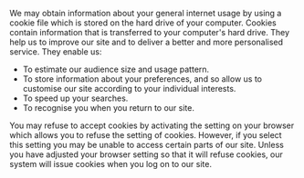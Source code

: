 We may obtain information about your general internet usage by using a
cookie file which is stored on the hard drive of your computer. Cookies
contain information that is transferred to your computer's hard drive.
They help us to improve our site and to deliver a better and more
personalised service. They enable us:

-   To estimate our audience size and usage pattern.
-   To store information about your preferences, and so allow us to
    customise our site according to your individual interests.
-   To speed up your searches.
-   To recognise you when you return to our site.

You may refuse to accept cookies by activating the setting on your
browser which allows you to refuse the setting of cookies. However, if
you select this setting you may be unable to access certain parts of our
site. Unless you have adjusted your browser setting so that it will
refuse cookies, our system will issue cookies when you log on to our
site.